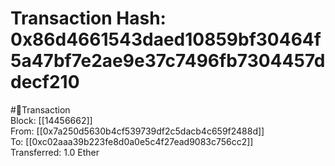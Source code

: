 
Transaction Hash: 0x86d4661543daed10859bf30464f5a47bf7e2ae9e37c7496fb7304457ddecf210
====================================================================================
  
#💸Transaction  
Block: [[14456662]]  
From: [[0x7a250d5630b4cf539739df2c5dacb4c659f2488d]]  
To: [[0xc02aaa39b223fe8d0a0e5c4f27ead9083c756cc2]]  
Transferred: 1.0 Ether